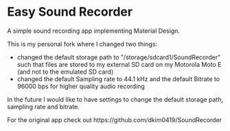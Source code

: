 Easy Sound Recorder
=============

<p>A simple sound recording app implementing Material Design.</p>

<p>This is my personal fork where I changed two things:</p>

* changed the default storage path to "/storage/sdcard1/SoundRecorder" such that files are stored to my external SD card on my Motorola Moto E (and not to the emulated SD card)
* changed the default Sampling rate to 44.1 kHz and the default Bitrate to 96000 bps for higher quality audio recording

<p>In the future I would like to have settings to change the default storage path, sampling rate and bitrate.</p>

<p>For the original app check out https://github.com/dkim0419/SoundRecorder</p>
